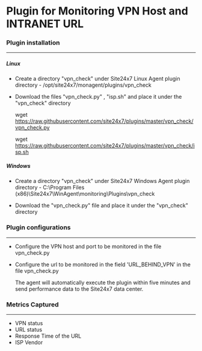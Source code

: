 # Plugin for Monitoring VPN Host and INTRANET URL

### Plugin installation
---
##### Linux 

- Create a directory "vpn_check" under Site24x7 Linux Agent plugin directory - /opt/site24x7/monagent/plugins/vpn_check

- Download the files "vpn_check.py" , "isp.sh" and place it under the "vpn_check" directory
  
  wget https://raw.githubusercontent.com/site24x7/plugins/master/vpn_check/vpn_check.py

  wget https://raw.githubusercontent.com/site24x7/plugins/master/vpn_check/isp.sh
 
##### Windows

- Create a directory "vpn_check" under Site24x7 Windows Agent plugin directory - C:\Program Files (x86)\Site24x7\WinAgent\monitoring\Plugins\vpn_check

- Download the  "vpn_check.py" file and place it under the "vpn_check" directory
	
### Plugin configurations
---

- Configure the VPN host and port to be monitored in the file vpn_check.py

- Configure the url to be monitored in the field 'URL_BEHIND_VPN' in the file vpn_check.py

  The agent will automatically execute the plugin within five minutes and send performance data to the Site24x7 data center.

### Metrics Captured
---

- VPN status
- URL status
- Response Time of the URL
- ISP Vendor
